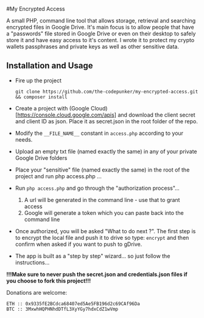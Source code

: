#My Encrypted Access

A small PHP, command line tool that allows storage, retrieval and searching encrypted files in Google Drive.
It's main focus is to allow people that have a "passwords" file stored in Google Drive or even on their desktop to safely store it and have easy access to it's content.
I wrote it to protect my crypto wallets passphrases and private keys as well as other sensitive data.

## Installation and Usage

* Fire up the project 

	`git clone https://github.com/the-codepunker/my-encrypted-access.git && composer install`

* Create a project with (Google Cloud)[https://console.cloud.google.com/apis] and download the client secret and client ID as json. Place it as secret.json in the root folder of the repo.

* Modify the `__FILE_NAME__` constant in `access.php` according to your needs. 

* Upload an empty txt file (named exactly the same) in any of your private Google Drive folders

* Place your "sensitive" file (named exactly the same) in the root of the project and run php access.php ... 

* Run `php access.php` and go through the "authorization process"... 
	1. A url will be generated in the command line - use that to grant access
	2. Google will generate a token which you can paste back into the command line

* Once authorized, you will be asked "What to do next ?". The first step is to encrypt the local file and push it to drive so type: `encrypt` and then confirm when asked if you want to push to gDrive.

* The app is built as a "step by step" wizard... so just follow the instructions...

**!!!Make sure to never push the secret.json and credentials.json files if you choose to fork this project!!!**

Donations are welcome: 

	ETH :: 0x9335fE2BCdca68407ed5Ae5FB196d2c69CAf96Da
	BTC :: 3MxwhHQPHNhdDTfL3XyYGy7hdxCdZ1wVmp
